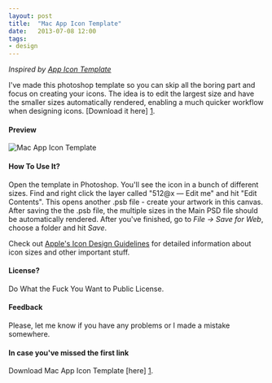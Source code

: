 ```yaml
---
layout: post
title:  "Mac App Icon Template"
date:   2013-07-08 12:00
tags: 
- design
---
```


*Inspired by [App Icon Template](http://appicontemplate.com/)*

I've made this photoshop template so you can skip all the boring part and focus on creating your icons. The idea is to edit the largest size and have the smaller sizes automatically rendered, enabling a much quicker workflow when designing icons. [Download it here] [1].

#### Preview

![Mac App Icon Template](https://thunderapp-us1.s3.amazonaws.com/Bcpjta908XA/Mac%20App%20Icon%20Template.png)

#### How To Use It?

Open the template in Photoshop. You'll see the icon in a bunch of different sizes. Find and right click the layer called "512@x — Edit me" and hit "Edit Contents". This opens another .psb file - create your artwork in this canvas. After saving the the .psb file, the multiple sizes in the Main PSD file should be automatically rendered. After you've finished, go to *File -> Save for Web*, choose a folder and hit *Save*.

Check out [Apple's Icon Design Guidelines](https://developer.apple.com/library/mac/#documentation/userexperience/conceptual/applehiguidelines/IconsImages/IconsImages.html) for detailed information about icon sizes and other important stuff.


#### License?

Do What the Fuck You Want to Public License. 

#### Feedback

Please, let me know if you have any problems or I made a mistake somewhere.


#### In case you've missed the first link

Download Mac App Icon Template [here] [1].

  [1]: http://thdr.me/f19zeQvX3NjY
